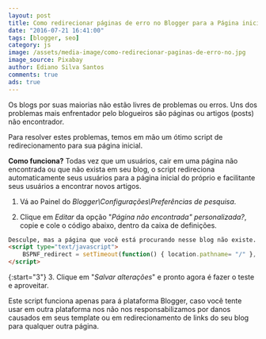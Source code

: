 ```yaml
---
layout: post
title: Como redirecionar páginas de erro no Blogger para a Página inicial
date: "2016-07-21 16:41:00"
tags: [blogger, seo]
category: js
image: /assets/media-image/como-redirecionar-paginas-de-erro-no.jpg
image_source: Pixabay
author: Ediano Silva Santos
comments: true
ads: true
---
```


Os blogs por suas maiorias não estão livres de problemas ou erros. Uns dos problemas mais enfrentador pelo blogueiros são páginas ou artigos (posts) não encontrador.

Para resolver estes problemas, temos em mão um ótimo script de redirecionamento para sua página inicial.

**Como funciona?** Todas vez que um usuários, cair em uma página não encontrada ou que não exista em seu blog, o script redireciona automaticamente seus usuários para a página inicial do próprio e facilitante seus usuários a encontrar novos artigos.

1. Vá ao Painel do *Blogger\Configurações\Preferências de pesquisa*.

2. Clique em *Editar* da opção "*Página não encontrada" personalizada?*, copie e cole o código abaixo, dentro da caixa de definições.

```html
Desculpe, mas a página que você está procurando nesse blog não existe. Você será redirecionado a nossa página inicial em instantes.
<script type="text/javascript">
    BSPNF_redirect = setTimeout(function() { location.pathname= "/" }, 5000);
</script>
```

{:start="3"}
3. Clique em "*Salvar alterações*" e pronto agora é fazer o teste e aproveitar.

Este script funciona apenas para á plataforma Blogger, caso você tente usar em outra plataforma nos não nos responsabilizamos por danos causados em seus template ou em redirecionamento de links do seu blog para qualquer outra página.